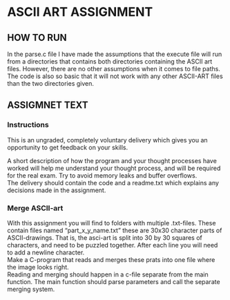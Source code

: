 # ASCII ART ASSIGNMENT

## HOW TO RUN

In the parse.c file I have made the assumptions that the execute file will run from a directories that contains both directories containing the ASCII art files. However, there are no other assumptions when it comes to file paths.\
The code is also so basic that it will not work with any other ASCII-ART files than the two directories given.

## ASSIGMNET TEXT

### Instructions

This is an ungraded, completely voluntary delivery which gives you an opportunity to get feedback on your skills.

A short description of how the program and your thought processes have worked will help me understand your thought process, and will be required for the real exam. Try to avoid memory leaks and buffer overflows.\
The delivery should contain the code and a readme.txt which explains any decisions made in the assignment.

### Merge ASCII-art

With this assignment you will find to folders with multiple .txt-files. These contain files named “part_x_y_name.txt” these are 30x30 character parts of ASCII-drawings. That is, the asci-art is split into 30 by 30 squares of characters, and need to be puzzled together. After each line you will need to add a newline character.\
Make a C-program that reads and merges these prats into one file where the image looks right.\
Reading and merging should happen in a c-file separate from the main function. The main function should parse parameters and call the separate merging system.